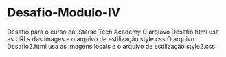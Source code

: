 # Desafio-Modulo-IV
Desafio para o curso da .Starse Tech Academy
O arquivo Desafio.html usa as URLs das images e o arquivo de estilização style.css
O arquivo Desafio2.html usa as imagens locais e o arquivo de estilização style2.css
